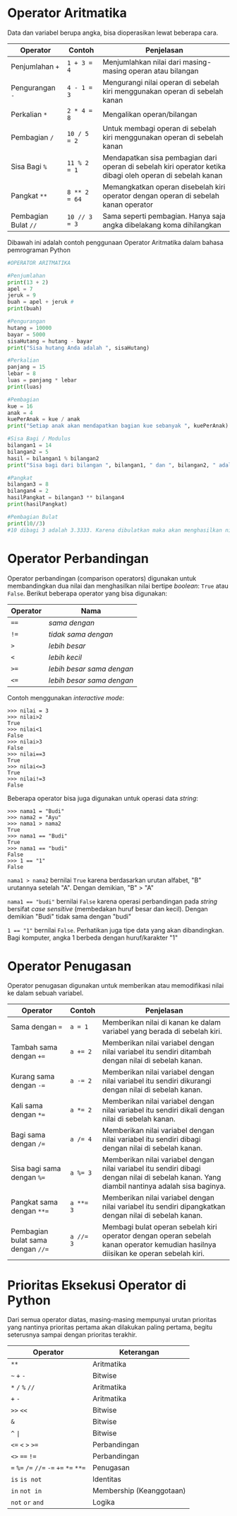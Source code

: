 # Operator Aritmatika <a name="operator-aritmatika"></a>
Data dan variabel berupa angka, bisa dioperasikan lewat beberapa cara.

| Operator| 	Contoh	 | Penjelasan |
| --- | --- | --- |
| Penjumlahan `+`| 	`1 + 3 = 4` | 	Menjumlahkan nilai dari masing-masing operan atau bilangan |
| Pengurangan `-`| 	`4 - 1 = 3`	 | Mengurangi nilai operan di sebelah kiri menggunakan operan di sebelah kanan |
| Perkalian `*`| 	`2 * 4 = 8`	 | Mengalikan operan/bilangan |
| Pembagian `/`| 	`10 / 5 = 2`	 | Untuk membagi operan di sebelah kiri menggunakan operan di sebelah kanan |
| Sisa Bagi `%`| 	`11 % 2 = 1`	 | Mendapatkan sisa pembagian dari operan di sebelah kiri operator ketika dibagi oleh operan di sebelah kanan |
| Pangkat `**`| 	`8 ** 2 = 64`	 | Memangkatkan operan disebelah kiri operator dengan operan di sebelah kanan operator |
| Pembagian Bulat `//`| 	`10 // 3 = 3` |	Sama seperti pembagian. Hanya saja angka dibelakang koma dihilangkan |

Dibawah ini adalah contoh penggunaan Operator Aritmatika dalam bahasa pemrograman Python

```python
#OPERATOR ARITMATIKA

#Penjumlahan
print(13 + 2)
apel = 7
jeruk = 9
buah = apel + jeruk #
print(buah)

#Pengurangan
hutang = 10000
bayar = 5000
sisaHutang = hutang - bayar
print("Sisa hutang Anda adalah ", sisaHutang)

#Perkalian
panjang = 15
lebar = 8
luas = panjang * lebar
print(luas)

#Pembagian
kue = 16
anak = 4
kuePerAnak = kue / anak
print("Setiap anak akan mendapatkan bagian kue sebanyak ", kuePerAnak)

#Sisa Bagi / Modulus
bilangan1 = 14
bilangan2 = 5
hasil = bilangan1 % bilangan2
print("Sisa bagi dari bilangan ", bilangan1, " dan ", bilangan2, " adalah ", hasil)

#Pangkat
bilangan3 = 8
bilangan4 = 2
hasilPangkat = bilangan3 ** bilangan4
print(hasilPangkat)

#Pembagian Bulat
print(10//3) 
#10 dibagi 3 adalah 3.3333. Karena dibulatkan maka akan menghasilkan nilai 3
```

# Operator Perbandingan <a name="operator-perbandingan"></a>

Operator perbandingan (comparison operators) digunakan untuk membandingkan dua nilai dan menghasilkan nilai bertipe _boolean_: `True` atau `False`. Berikut beberapa operator yang bisa digunakan:

| Operator	| Nama | 
| --- | --- | 
| `==` | _sama dengan_ |
| `!=` | _tidak sama dengan_ | 
| `>` |	_lebih besar_ | 
| `<` |	_lebih kecil_ | 
| `>=` | _lebih besar sama dengan_ | 
| `<=` | _lebih besar sama dengan_ | 

Contoh menggunakan _interactive mode_:
```
>>> nilai = 3
>>> nilai>2
True
>>> nilai<1
False
>>> nilai>3
False
>>> nilai==3
True
>>> nilai<=3
True
>>> nilai!=3
False
```

Beberapa operator bisa juga digunakan untuk operasi data _string_:
```
>>> nama1 = "Budi"
>>> nama2 = "Ayu"
>>> nama1 > nama2
True
>>> nama1 == "Budi"
True
>>> nama1 == "budi"
False
>>> 1 == "1"
False
```
`nama1 > nama2` bernilai `True` karena berdasarkan urutan alfabet, "B" urutannya setelah "A". Dengan demikian, "B" > "A"

`nama1 == "budi"` bernilai `False` karena operasi perbandingan pada _string_ bersifat _case sensitive_ (membedakan huruf besar dan kecil). Dengan demikian "Budi" tidak sama dengan "budi"

`1 == "1"` bernilai `False`. Perhatikan juga tipe data yang akan dibandingkan. Bagi komputer, angka 1 berbeda dengan huruf/karakter "1"

# Operator Penugasan <a name="operator-penugasan"></a>

Operator penugasan digunakan untuk memberikan atau memodifikasi nilai ke dalam sebuah variabel.

| Operator	| Contoh	| Penjelasan | 
| --- | --- | --- |
| Sama dengan `=`	 | `a = 1` | 	Memberikan nilai di kanan ke dalam variabel yang berada di sebelah kiri. | 
| Tambah sama dengan `+=` | 	`a += 2` | 	Memberikan nilai variabel dengan nilai variabel itu sendiri ditambah dengan nilai di sebelah kanan. | 
| Kurang sama dengan `-=`	 | `a -= 2` | 	Memberikan nilai variabel dengan nilai variabel itu sendiri dikurangi dengan nilai di sebelah kanan. | 
| Kali sama dengan `*=` | 	`a *= 2` | 	Memberikan nilai variabel dengan nilai variabel itu sendiri dikali dengan nilai di sebelah kanan. | 
| Bagi sama dengan `/=` | 	`a /= 4` | 	Memberikan nilai variabel dengan nilai variabel itu sendiri dibagi dengan nilai di sebelah kanan. | 
| Sisa bagi sama dengan `%=`	 | `a %= 3` | 	Memberikan nilai variabel dengan nilai variabel itu sendiri dibagi dengan nilai di sebelah kanan. Yang diambil nantinya adalah sisa baginya. | 
| Pangkat sama dengan `**=` | 	`a **= 3`	 | Memberikan nilai variabel dengan nilai variabel itu sendiri dipangkatkan dengan nilai di sebelah kanan. | 
| Pembagian bulat sama dengan `//=` | 	`a //= 3`	 | Membagi bulat operan sebelah kiri operator dengan operan sebelah kanan operator kemudian hasilnya diisikan ke operan sebelah kiri. | 


# Prioritas Eksekusi Operator di Python
Dari semua operator diatas, masing-masing mempunyai urutan prioritas yang nantinya prioritas pertama akan dilakukan paling pertama, begitu seterusnya sampai dengan prioritas terakhir. 

| Operator |	Keterangan | 
| --- | --- |
| `**` | Aritmatika | 
| `~` `+` `-` | Bitwise | 
| `*` `/` `%` `//` | Aritmatika |
| `+` `-` | Aritmatika |
| `>>` `<<` | Bitwise |
| `&` | Bitwise |
| `^` <code>&#124;</code>  | Bitwise |
| `<=` `<` `>` `>=` | Perbandingan |
| `<>` `==` `!=` | Perbandingan |
| `=` `%=` `/=` `//=` `-=` `+=` `*=` `**=` |	Penugasan |
| `is` `is not` | Identitas |
| `in` `not in` | Membership (Keanggotaan) |
| `not` `or` `and` | Logika |